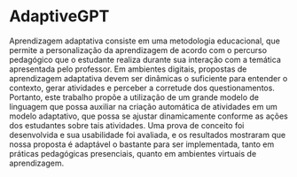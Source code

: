 # AdaptiveGPT

Aprendizagem adaptativa consiste em uma metodologia educacional, que permite a personalização da aprendizagem de acordo com o percurso pedagógico que o estudante realiza durante sua interação com a temática apresentada pelo professor. Em ambientes digitais, propostas de aprendizagem adaptativa devem ser dinâmicas o suficiente para entender o contexto, gerar atividades e perceber a corretude dos questionamentos. Portanto, este trabalho propõe a utilização de um grande modelo de linguagem que possa auxiliar na criação automática de atividades em um modelo adaptativo, que possa se ajustar dinamicamente conforme as ações dos estudantes sobre tais atividades. Uma prova de conceito foi desenvolvida e sua usabilidade foi avaliada, e os resultados mostraram que nossa proposta é adaptável o bastante para ser implementada, tanto em práticas pedagógicas presenciais, quanto em ambientes virtuais de aprendizagem. 
